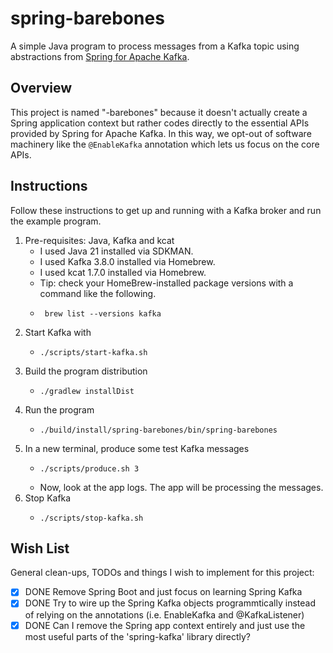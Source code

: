 # spring-barebones

A simple Java program to process messages from a Kafka topic using abstractions from [Spring for Apache Kafka](https://spring.io/projects/spring-kafka).


## Overview

This project is named "-barebones" because it doesn't actually create a Spring application context but rather codes directly
to the essential APIs provided by Spring for Apache Kafka. In this way, we opt-out of software machinery like the `@EnableKafka`
annotation which lets us focus on the core APIs.


## Instructions

Follow these instructions to get up and running with a Kafka broker and run the example program.

1. Pre-requisites: Java, Kafka and kcat
   * I used Java 21 installed via SDKMAN.
   * I used Kafka 3.8.0 installed via Homebrew.
   * I used kcat 1.7.0 installed via Homebrew.
   * Tip: check your HomeBrew-installed package versions with a command like the following.
   * ```shell
      brew list --versions kafka
      ```
2. Start Kafka with
   * ```shell
     ./scripts/start-kafka.sh
     ```
3. Build the program distribution
   * ```shell
     ./gradlew installDist
     ```
4. Run the program
   * ```shell
     ./build/install/spring-barebones/bin/spring-barebones
     ```
5. In a new terminal, produce some test Kafka messages
   * ```shell
     ./scripts/produce.sh 3
     ```
   * Now, look at the app logs. The app will be processing the messages.
6. Stop Kafka
   * ```shell
     ./scripts/stop-kafka.sh
     ```


## Wish List

General clean-ups, TODOs and things I wish to implement for this project:

* [x] DONE Remove Spring Boot and just focus on learning Spring Kafka
* [x] DONE Try to wire up the Spring Kafka objects programmtically instead of relying on the annotations (i.e. EnableKafka and @KafkaListener) 
* [x] DONE Can I remove the Spring app context entirely and just use the most useful parts of the 'spring-kafka' library directly? 
